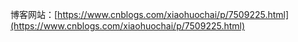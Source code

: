 博客网站：[https://www.cnblogs.com/xiaohuochai/p/7509225.html](https://www.cnblogs.com/xiaohuochai/p/7509225.html)
